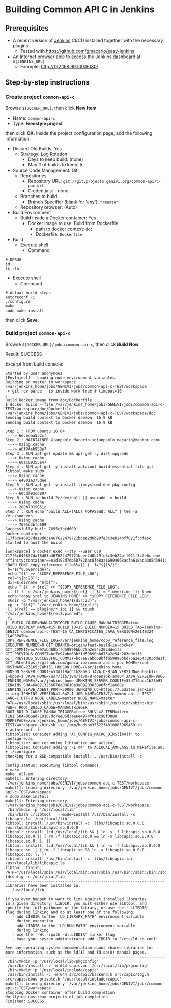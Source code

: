 # Building Common API C in Jenkins

## Prerequisites

* A recent version of [Jenkins](https://jenkins-ci.org/) CI/CD installed together with the necessary plugins
  - Tested with https://github.com/gmacario/easy-jenkins
* An Internet browser able to access the Jenkins dashboard at `${JENKINS_URL}`
  - Example: http://192.168.99.100:9080/

## Step-by-step instructions

### Create project `common-api-c`

Browse `${DOCKER_URL}`, then click **New Item**

* Name: `common-api-c`
* Type: **Freestyle project**

then click **OK**. Inside the project configuration page, add the following information:

* Discard Old Builds: Yes
  - Strategy: Log Rotation
    - Days to keep build: (none)
    - Max # of builds to keep: 5
* Source Code Management: Git
  - Repositories
    - Repository URL: `git://git.projects.genivi.org/common-api/c-poc.git`
    - Credentials: - none -
  - Branches to build
    - Branch Specifier (blank for 'any'): `*/master`
  - Repository browser: (Auto)
* Build Environment
  - Build inside a Docker container: Yes
    - Docker image to use: Build from Dockerfile
      - path to docker context: `doc`
      - Dockerfile: `Dockerfile`
* Build
  - Execute shell
    - Command
```
# DEBUG
id
ls -la
```
  - Execute shell
    - Command
```
# Actual build steps
autoreconf -i
./configure
make
sudo make install
```

then click **Save**.

### Build project `common-api-c`

Browse `${DOCKER_URL}/jobs/common-api-c`, then click **Build Now**

Result: SUCCESS

Excerpt from build console:

```
Started by user anonymous
[EnvInject] - Loading node environment variables.
Building on master in workspace /var/jenkins_home/jobs/GENIVI/jobs/common-api-c-TEST/workspace
 > git rev-parse --is-inside-work-tree # timeout=10
...
Build Docker image from doc/Dockerfile ...
$ docker build --file /var/jenkins_home/jobs/GENIVI/jobs/common-api-c-TEST/workspace/doc/Dockerfile /var/jenkins_home/jobs/GENIVI/jobs/common-api-c-TEST/workspace/doc
Sending build context to Docker daemon  16.9 kB
Sending build context to Docker daemon  16.9 kB

Step 1 : FROM ubuntu:16.04
 ---> 6ecedaa5a2cf
Step 2 : MAINTAINER Gianpaolo Macario <gianpaolo_macario@mentor.com>
 ---> Using cache
 ---> a6f84eb958e7
Step 3 : RUN apt-get update && apt-get -y dist-upgrade
 ---> Using cache
 ---> 60ac09353e47
Step 4 : RUN apt-get -y install autoconf build-essential file git libtool make sudo
 ---> Using cache
 ---> e4801a375dee
Step 5 : RUN apt-get -y install libsystemd-dev pkg-config
 ---> Using cache
 ---> 60cda93cd807
Step 6 : RUN id build 2>/dev/null || useradd -m build
 ---> Using cache
 ---> 280b7015851c
Step 7 : RUN echo "build ALL=(ALL) NOPASSWD: ALL" | tee -a /etc/sudoers
 ---> Using cache
 ---> 7695c3bfd609
Successfully built 7695c3bfd609
Docker container 717f6c646837da18d03a467622479721bcee2d0b29fe3c3eb24bff021f3cfe6c started to host the build
...
[workspace] $ docker exec --tty --user 0:0 717f6c646837da18d03a467622479721bcee2d0b29fe3c3eb24bff021f3cfe6c env affinity:container==e1d192d7db587826ac8fe8aa16904668acfa610aca385d3941c67924ea61154a 'BASH_FUNC_copy_reference_file%%=() {  f="${1%/}";
 b="${f%.override}";
 echo "$f" >> "$COPY_REFERENCE_FILE_LOG";
 rel="${b:23}";
 dir=$(dirname "${b}");
 echo " $f -> $rel" >> "$COPY_REFERENCE_FILE_LOG";
 if [[ ! -e /var/jenkins_home/${rel} || $f = *.override ]]; then
 echo "copy $rel to JENKINS_HOME" >> "$COPY_REFERENCE_FILE_LOG";
 mkdir -p "/var/jenkins_home/${dir:23}";
 cp -r "${f}" "/var/jenkins_home/${rel}";
 [[ ${rel} == plugins/*.jpi ]] && touch "/var/jenkins_home/${rel}.pinned";
 fi
}' BUILD_CAUSE=MANUALTRIGGER BUILD_CAUSE_MANUALTRIGGER=true BUILD_DISPLAY_NAME=#15 BUILD_ID=15 BUILD_NUMBER=15 BUILD_TAG=jenkins-GENIVI-common-api-c-TEST-15 CA_CERTIFICATES_JAVA_VERSION=20140324 CLASSPATH= COPY_REFERENCE_FILE_LOG=/var/jenkins_home/copy_reference_file.log EXECUTOR_NUMBER=0 GIT_BRANCH=origin/feat-build-in-docker GIT_COMMIT=bc7e97abd68bffd59890bbd75a2e54c203dde1f3 GIT_PREVIOUS_COMMIT=bc7e97abd68bffd59890bbd75a2e54c203dde1f3 GIT_PREVIOUS_SUCCESSFUL_COMMIT=bc7e97abd68bffd59890bbd75a2e54c203dde1f3 GIT_URL=https://github.com/gmacario/common-api-c-poc HOME=/root HOSTNAME=23165c7ab151 HUDSON_HOME=/var/jenkins_home HUDSON_SERVER_COOKIE=53d719acc1b28b93 JAVA_DEBIAN_VERSION=8u66-b17-1~bpo8+1 JAVA_HOME=/usr/lib/jvm/java-8-openjdk-amd64 JAVA_VERSION=8u66 JENKINS_HOME=/var/jenkins_home JENKINS_SERVER_COOKIE=53d719acc1b28b93 JENKINS_SHA=6a0213256670a00610a3e09203850a0fcf1a688e JENKINS_SLAVE_AGENT_PORT=50000 JENKINS_UC=https://updates.jenkins-ci.org JENKINS_VERSION=1.642.1 JOB_NAME=GENIVI/common-api-c-TEST LANG=C.UTF-8 NODE_LABELS=master NODE_NAME=master PATH=/usr/local/sbin:/usr/local/bin:/usr/sbin:/usr/bin:/sbin:/bin PWD=/ ROOT_BUILD_CAUSE=MANUALTRIGGER ROOT_BUILD_CAUSE_MANUALTRIGGER=true SHLVL=2 TERM=xterm TINI_SHA=066ad710107dc7ee05d3aa6e4974f01dc98f3888 WORKSPACE=/var/jenkins_home/jobs/GENIVI/jobs/common-api-c-TEST/workspace /bin/sh -xe /tmp/hudson3552234810885969459.sh
+ autoreconf -i
libtoolize: Consider adding 'AC_CONFIG_MACRO_DIRS([m4])' to configure.ac,
libtoolize: and rerunning libtoolize and aclocal.
libtoolize: Consider adding '-I m4' to ACLOCAL_AMFLAGS in Makefile.am.
+ ./configure
checking for a BSD-compatible install... /usr/bin/install -c
...
config.status: executing libtool commands
+ make
make  all-am
make[1]: Entering directory '/var/jenkins_home/jobs/GENIVI/jobs/common-api-c-TEST/workspace'
make[1]: Leaving directory '/var/jenkins_home/jobs/GENIVI/jobs/common-api-c-TEST/workspace'
+ sudo make install
make[1]: Entering directory '/var/jenkins_home/jobs/GENIVI/jobs/common-api-c-TEST/workspace'
 /bin/mkdir -p '/usr/local/lib'
 /bin/bash ./libtool   --mode=install /usr/bin/install -c   libcapic.la '/usr/local/lib'
libtool: install: /usr/bin/install -c .libs/libcapic.so.0.0.0 /usr/local/lib/libcapic.so.0.0.0
libtool: install: (cd /usr/local/lib && { ln -s -f libcapic.so.0.0.0 libcapic.so.0 || { rm -f libcapic.so.0 && ln -s libcapic.so.0.0.0 libcapic.so.0; }; })
libtool: install: (cd /usr/local/lib && { ln -s -f libcapic.so.0.0.0 libcapic.so || { rm -f libcapic.so && ln -s libcapic.so.0.0.0 libcapic.so; }; })
libtool: install: /usr/bin/install -c .libs/libcapic.lai /usr/local/lib/libcapic.la
libtool: finish: PATH="/usr/local/sbin:/usr/local/bin:/usr/sbin:/usr/bin:/sbin:/bin:/sbin" ldconfig -n /usr/local/lib
----------------------------------------------------------------------
Libraries have been installed in:
   /usr/local/lib

If you ever happen to want to link against installed libraries
in a given directory, LIBDIR, you must either use libtool, and
specify the full pathname of the library, or use the '-LLIBDIR'
flag during linking and do at least one of the following:
   - add LIBDIR to the 'LD_LIBRARY_PATH' environment variable
     during execution
   - add LIBDIR to the 'LD_RUN_PATH' environment variable
     during linking
   - use the '-Wl,-rpath -Wl,LIBDIR' linker flag
   - have your system administrator add LIBDIR to '/etc/ld.so.conf'

See any operating system documentation about shared libraries for
more information, such as the ld(1) and ld.so(8) manual pages.
----------------------------------------------------------------------
 /bin/mkdir -p '/usr/local/lib/pkgconfig'
 /usr/bin/install -c -m 644 capic.pc '/usr/local/lib/pkgconfig'
 /bin/mkdir -p '/usr/local/include/capic'
 /usr/bin/install -c -m 644 src/capic/backend.h src/capic/log.h src/capic/dbus-private.h '/usr/local/include/capic'
make[1]: Leaving directory '/var/jenkins_home/jobs/GENIVI/jobs/common-api-c-TEST/workspace'
Stopping Docker container after build completion
Notifying upstream projects of job completion
Finished: SUCCESS
```

<!-- EOF -->
